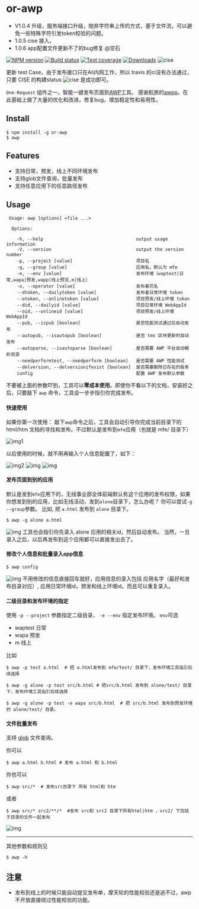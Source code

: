 # or-awp

+ V1.0.4 升级，服务端接口升级，抛弃字符串上传的方式，基于文件流，可以避免一些特殊字符引发token校验的问题。
+ 1.0.5 cise 接入。
+ 1.0.6 app配置文件更新不了的bug修复 @空石


[![NPM version][npm-image]][npm-url]
[![Build status][travis-image]][travis-url]
[![Test coverage][coveralls-image]][coveralls-url]
[![Downloads][downloads-image]][downloads-url]
![cise](http://cise.alibaba-inc.com/task/68878/status.svg)

[npm-image]: https://img.shields.io/npm/v/or-awp.svg?style=flat-square
[npm-url]: https://npmjs.org/package/or-awp
[travis-image]: https://img.shields.io/travis/hongru/or.awp.svg?style=flat-square
[travis-url]: https://travis-ci.org/hongru/or.awp
[coveralls-image]: https://img.shields.io/coveralls/hongru/or.awp.svg?style=flat-square
[coveralls-url]: https://coveralls.io/r/hongru/or.awp
[downloads-image]: http://img.shields.io/npm/dm/or-awp.svg?style=flat-square
[downloads-url]: https://npmjs.org/package/or-awp

>
更新 test Case，由于发布接口只在Ali内网工作，所以 travis 的ci没有办法通过，只要 CISE 的构建status ![cise](http://cise.alibaba-inc.com/task/68878/status.svg) 是成功即可。


`One-Request` 组件之一，智能一键发布页面到[AWP](http://h5.taobao.org)工具。
感谢航旅的[awpp](http://gitlab.alibaba-inc.com/trip-tools/awpp/tree/master)。在此基础上做了大量的优化和改进，修复bug，增加稳定性和易用性。

## Install
```
$ npm install -g or-awp
$ awp
```

## Features

+ 支持日常，预发，线上不同环境发布
+ 支持glob文件查询，批量发布
+ 支持任意应用下的任意路径发布

## Usage

```
 Usage: awp [options] <file ...>

  Options:

    -h, --help                                   output usage information
    -V, --version                                output the version number
    -p, --project [value]                        项目名
    -g, --group [value]                          应用名，默认为 mfe 
    -e, --env [value]                            发布环境（waptest|日常,wapa|预发,wapp|线上预览,m|线上）
    -o, --operator [value]                       发布者花名
    --dtoken, --dailytoken [value]               发布者日常环境 token
    --otoken, --onlinetoken [value]              项目预发/线上环境 token
    --did, --dailyid [value]                     项目日常环境 WebAppId
    --oid, --onlineid [value]                    项目预发/线上环境 WebAppId
    --pub, --ispub [boolean]                     是否性能测试通过后自动发布
    --autopub, --isautopub [boolean]             是否 tms 区块更新时自动发布
    --autoparse, --isautoparse [boolean]         是否需要 AWP 平台自动解析资源
    --needperformtest, --needperform [boolean]   是否需要 AWP 性能测试
    --delversion, --delversionifexist [boolean]  是否需要删除已存在的版本
    config                                       配置 AWP 发布默认参数

```
不要被上面的参数吓到，工具可以**零成本使用**。即使你不看以下的文档，安装好之后，只要敲下 `awp` 命令，工具会一步步指引你完成发布。

#### 快速使用
如果你第一次使用：
敲下`awp`命令之后，工具会自动引导你完成当前目录下的html/htm 文档的寻找和发布。不过默认是发布到`mfe`应用（也就是 mfe/ 目录下）

![img1](http://gw.alicdn.com/tfscom/TB1msCZHXXXXXcXXXXX2fX72VXX-1214-438.png)

以后使用的时候，就不用再输入个人信息配置了，如下：

![img2](http://gw.alicdn.com/tfscom/TB1EmCWHXXXXXXnXpXX.hgN3VXX-1186-160.png)
![img](http://gw.alicdn.com/tfscom/TB1RKWYHXXXXXc2XXXXT6Xs2VXX-1184-130.png)
![img](http://gw.alicdn.com/tfscom/TB1BFGUHXXXXXckXpXX7jun1FXX-1182-216.png)

#### 发布页面到别的应用

默认是发到`mfe`应用下的，无线事业部全体前端默认有这个应用的发布权限，如果你想发到别的应用，比如无线活动，发到`alone`目录下，怎么办呢？
你可以尝试`-g --group`参数。
比如, 把 `a.html` 发布到 `alone` 目录下。
```
$ awp -g alone a.html
```
![img](http://gw.alicdn.com/tfscom/TB1W29UHXXXXXbYXpXXvFh05VXX-1192-332.png)
工具也会指引你先录入 alone 应用的相关id，然后自动发布。
当然，一旦录入之后，以后再发布到这个应用都可以直接发出去了。

#### 修改个人信息和批量录入app信息

```
$ awp config
```
![img](http://gw.alicdn.com/tfscom/TB17fOYHXXXXXXaXpXXJrJV5VXX-1192-278.png)
不用修改的信息直接回车就好，应用信息的录入包括 应用名字（最好和发布目录对应）, 应用日常环境id，预发和线上环境id。而且可以重复录入。

#### 二级目录和发布环境的指定

使用 `-p --project` 参数指定二级目录， `-e --env` 指定发布环境。
`env`可选
+ waptest 日常
+ wapa 预发
+ m 线上

比如
```
$ awp -p test a.html  # 把 a.html发布到 mfe/test/ 目录下，发布环境工具指引后续选择
```
```
$ awp -g alone -p test src/b.html # 把src/b.html 发布到 alone/test/ 目录下，发布环境工具指引后续选择
```
```
$ awp -g alone -p test -e wapa src/b.html  # 把 src/b.html 发布到预发环境的 alone/test/ 目录。
```

#### 文件批量发布
支持 [glob](https://www.npmjs.com/package/glob) 文件查询。

你可以
```
$ awp a.html b.html # 发布 a.html 和 b.html
```
你也可以
```
$ awp src/*  # 发布src目录下 所有 html和 htm
```
或者
```
$ awp src/* src2/**/*  #发布 src和 src2 目录下所有html|htm ，src2/ 下包括子目录的文件一起发布
```
![img](http://gw.alicdn.com/tfscom/TB1a.CPHXXXXXataXXXeO7Q8XXX-1196-530.png)


------------------------
其他参数和规则见 
```
$ awp -h
```

## 注意

+ 发布到线上的时候只能自动提交发布单，摩天轮的性能校验还是逃不过，awp不开放直接绕过性能校验的功能。

